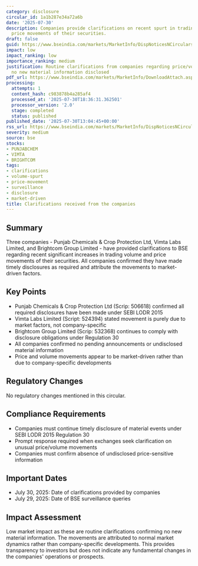 ```yaml
---
category: disclosure
circular_id: 1a1b287e34a72a6b
date: '2025-07-30'
description: Companies provide clarifications on recent spurt in trading volume and
  price movements of their securities.
draft: false
guid: https://www.bseindia.com/markets/MarketInfo/DispNoticesNCirculars.aspx?Noticeid={AB58D438-4FD2-48AD-9532-EDE6FAE7E8A3}&noticeno=20250730-41&dt=07/30/2025&icount=41&totcount=59&flag=0
impact: low
impact_ranking: low
importance_ranking: medium
justification: Routine clarifications from companies regarding price/volume movements,
  no new material information disclosed
pdf_url: https://www.bseindia.com/markets/MarketInfo/DownloadAttach.aspx?id=20250730-41&attachedId=1ee6ce00-73de-478c-85a7-0b7e4455bb3d
processing:
  attempts: 1
  content_hash: c983878b4a285af4
  processed_at: '2025-07-30T18:36:31.362501'
  processor_version: '2.0'
  stage: completed
  status: published
published_date: '2025-07-30T13:04:45+00:00'
rss_url: https://www.bseindia.com/markets/MarketInfo/DispNoticesNCirculars.aspx?Noticeid={AB58D438-4FD2-48AD-9532-EDE6FAE7E8A3}&noticeno=20250730-41&dt=07/30/2025&icount=41&totcount=59&flag=0
severity: medium
source: bse
stocks:
- PUNJABCHEM
- VIMTA
- BRIGHTCOM
tags:
- clarifications
- volume-spurt
- price-movement
- surveillance
- disclosure
- market-driven
title: Clarifications received from the companies
---
```


## Summary

Three companies - Punjab Chemicals & Crop Protection Ltd, Vimta Labs Limited, and Brightcom Group Limited - have provided clarifications to BSE regarding recent significant increases in trading volume and price movements of their securities. All companies confirmed they have made timely disclosures as required and attribute the movements to market-driven factors.

## Key Points

- Punjab Chemicals & Crop Protection Ltd (Scrip: 506618) confirmed all required disclosures have been made under SEBI LODR 2015
- Vimta Labs Limited (Script: 524394) stated movement is purely due to market factors, not company-specific
- Brightcom Group Limited (Scrip: 532368) continues to comply with disclosure obligations under Regulation 30
- All companies confirmed no pending announcements or undisclosed material information
- Price and volume movements appear to be market-driven rather than due to company-specific developments

## Regulatory Changes

No regulatory changes mentioned in this circular.

## Compliance Requirements

- Companies must continue timely disclosure of material events under SEBI LODR 2015 Regulation 30
- Prompt response required when exchanges seek clarification on unusual price/volume movements
- Companies must confirm absence of undisclosed price-sensitive information

## Important Dates

- July 30, 2025: Date of clarifications provided by companies
- July 29, 2025: Date of BSE surveillance queries

## Impact Assessment

Low market impact as these are routine clarifications confirming no new material information. The movements are attributed to normal market dynamics rather than company-specific developments. This provides transparency to investors but does not indicate any fundamental changes in the companies' operations or prospects.
